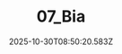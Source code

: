 ---
title: "07_Bia"
description: ""
image: "/uploads/photos/0024-07_Bia.webp"
display: "/uploads/photos/0024-07_Bia-display.webp"
thumbnail: "/uploads/photos/0024-07_Bia-thumb.webp"
width: 4000
height: 6000
featured: false
date: 2025-10-30T08:50:20.583Z
order: 0
---